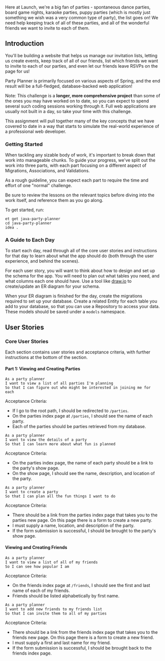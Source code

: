Here at Launch, we're a big fan of parties - spontaneous dance parties, board game nights, karaoke parties, puppy parties (which is mostly just something we wish was a very common type of party), the list goes on! We need help keeping track of all of these parties, and all of the wonderful friends we want to invite to each of them.

## Introduction

You'll be building a website that helps us manage our invitation lists, letting us create events, keep track of all of our friends, list which friends we want to invite to each of our parties, and even let our friends leave RSVPs on the page for us!

Party Planner is primarily focused on various aspects of Spring, and the end result will be a full-fledged, database-backed web application!

Note: This challenge is a **longer, more comprehensive project** than some of the ones you may have worked on to date, so you can expect to spend several such coding sessions working through it. Full web applications are usually not built in a day, so take your time with this challenge.

This assignment will pull together many of the key concepts that we have covered to date in a way that starts to simulate the real-world experience of a professional web developer.

### Getting Started

When tackling any sizable body of work, it's important to break down that work into manageable chunks. To guide your progress, we've split out the work into three parts, with each part focusing on a different aspect of Migrations, Associations, and Validations.

As a rough guideline, you can expect each part to require the time and effort of one "normal" challenge.

Be sure to review the lessons on the relevant topics before diving into the work itself, and reference them as you go along.

To get started, run:

```no-highlight
et get java-party-planner
cd java-party-planner
idea .
```

### A Guide to Each Day

To start each day, read through all of the core user stories and instructions for that day to learn about what the app should do (both through the user experience, and behind the scenes).

For each user story, you will want to think about how to design and set up the schema for the app. You will need to plan out what tables you need, and what columns each one should have. Use a tool like [draw.io](https://www.draw.io/) to create/update an ER diagram for your schema.

When your ER diagram is finished for the day, create the migrations required to set up your database. Create a related Entity for each table you add to your database, so that you can use a Repository to access your data. These models should be saved under a `models` namespace.

## User Stories

### Core User Stories

Each section contains user stories and acceptance criteria, with further instructions at the bottom of the section.

#### Part 1: Viewing and Creating Parties

```no-highlight
As a party planner
I want to view a list of all parties I'm planning
So that I can figure out who might be interested in joining me for each
```

Acceptance Criteria:

- If I go to the root path, I should be redirected to `/parties`.
- On the parties index page at `/parties`, I should see the name of each party.
- Each of the parties should be parties retrieved from my database.

```no-highlight
As a party planner
I want to view the details of a party
So that I can learn more about what fun is planned
```

Acceptance Criteria:

- On the parties index page, the name of each party should be a link to the party's show page.
- On the show page, I should see the name, description, and location of the party.

```no-highlight
As a party planner
I want to create a party
So that I can plan all the fun things I want to do
```

Acceptance Criteria:

- There should be a link from the parties index page that takes you to the parties new page. On this page there is a form to create a new party.
- I must supply a name, location, and description of the party.
- If the form submission is successful, I should be brought to the party's show page.

#### Viewing and Creating Friends

```no-highlight
As a party planner
I want to view a list of all of my friends
So I can see how popular I am
```

Acceptance Criteria:

- On the friends index page at `/friends`, I should see the first and last name of each of my friends.
- Friends should be listed alphabetically by first name.

```no-highlight
As a party planner
I want to add new friends to my friends list
So that I can invite them to all of my parties
```

Acceptance Criteria:

- There should be a link from the friends index page that takes you to the friends new page. On this page there is a form to create a new friend.
- I must supply a first and last name for my friend.
- If the form submission is successful, I should be brought back to the friends index page.
